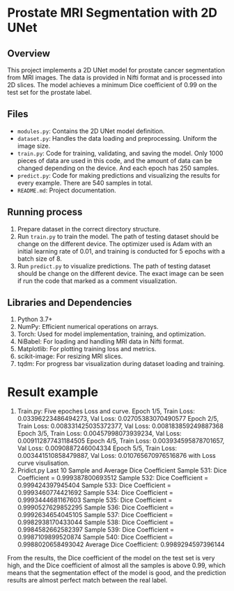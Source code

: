 # Prostate MRI Segmentation with 2D UNet

## Overview
This project implements a 2D UNet model for prostate cancer segmentation from MRI images. The data is provided in Nifti format and is processed into 2D slices. The model achieves a minimum Dice coefficient of 0.99 on the test set for the prostate label. 

## Files
- `modules.py`: Contains the 2D UNet model definition.
- `dataset.py`: Handles the data loading and preprocessing. Uniform the image size.
- `train.py`: Code for training, validating, and saving the model. Only 1000 pieces of data are used in this code, and the amount of data can be changed depending on the device. And each epoch has 250 samples. 
- `predict.py`: Code for making predictions and visualizing the results for every example. There are 540 samples in total. 
- `README.md`: Project documentation.

## Running process
1. Prepare dataset in the correct directory structure.
2. Run `train.py` to train the model. The path of testing dataset should be change on the different device. The optimizer used is Adam with an initial learning rate of 0.01, and training is conducted for 5 epochs with a batch size of 8.
3. Run `predict.py` to visualize predictions. The path of testing dataset should be change on the different device. The exact image can be seen if run the code that marked as a comment visualization.

## Libraries and Dependencies
1. Python 3.7+
2. NumPy: Efficient numerical operations on arrays.
3. Torch: Used for model implementation, training, and optimization.
4. NiBabel: For loading and handling MRI data in Nifti format.
5. Matplotlib: For plotting training loss and metrics.
6. scikit-image: For resizing MRI slices.
7. tqdm: For progress bar visualization during dataset loading and training.

# Result example
1. Train.py:
Five epoches Loss and curve.
Epoch 1/5, Train Loss: 0.03396223486494273, Val Loss: 0.02705383070490577
Epoch 2/5, Train Loss: 0.008331425035372377, Val Loss: 0.008183859249887368
Epoch 3/5, Train Loss: 0.00457998073939234, Val Loss: 0.009112877431184505
Epoch 4/5, Train Loss: 0.003934595878701657, Val Loss: 0.0090887246004334
Epoch 5/5, Train Loss: 0.003441510858479887, Val Loss: 0.010765670976516876
with Loss curve visulisation.
2. Pridict.py
Last 10 Sample and Average Dice Coefficient
Sample 531: Dice Coefficient = 0.999387800693512
Sample 532: Dice Coefficient = 0.999424397945404
Sample 533: Dice Coefficient = 0.9993460774421692
Sample 534: Dice Coefficient = 0.9993444681167603
Sample 535: Dice Coefficient = 0.9990527629852295
Sample 536: Dice Coefficient = 0.9992634654045105
Sample 537: Dice Coefficient = 0.9982938170433044
Sample 538: Dice Coefficient = 0.9984582662582397
Sample 539: Dice Coefficient = 0.9987109899520874
Sample 540: Dice Coefficient = 0.9988020658493042
Average Dice Coefficient: 0.9989294597396144

From the results, the Dice coefficient of the model on the test set is very high, and the Dice coefficient of almost all the samples is above 0.99, which means that the segmentation effect of the model is good, and the prediction results are almost perfect match between the real label.
